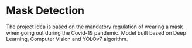 # Mask Detection
The project idea is based on the mandatory regulation of wearing a mask when going out during the Covid-19 pandemic.
Model built based on Deep Learning, Computer Vision and YOLOv7 algorithm.
